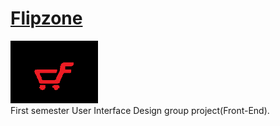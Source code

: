 # <a href="https://kaveeshwar2k1.github.io/Flipzone/">Flipzone</a>
<a target="_blank" href="https://kaveeshwar2k1.github.io/Flipzone/"><img src="/pic/main.png" height="100" width="140" img></a><br>
First semester User Interface Design group project(Front-End).

